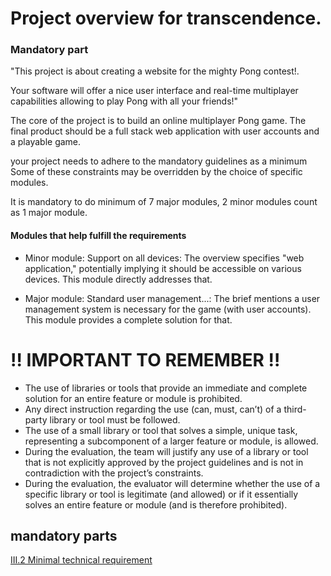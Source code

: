 
# Project overview for transcendence.

### Mandatory part
"This project is about creating a website for the mighty Pong contest!. 

Your software will offer a nice user interface and real-time multiplayer capabilities allowing
to play Pong with all your friends!"

The core of the project is to build an online multiplayer Pong game.
The final product should be a full stack web application with user accounts and a playable game.

your project needs to adhere to the mandatory guidelines as a minimum
Some of these constraints may be overridden by the choice of specific
modules.

It is mandatory to do minimum of 7 major modules, 2 minor modules count as 1 major module.


#### Modules that help fulfill the requirements
- Minor module: Support on all devices: The overview specifies "web application," potentially implying it should be accessible on various devices. This module directly addresses that.

- Major module: Standard user management...: The brief mentions a user management system is necessary for the game (with user accounts). This module provides a complete solution for that.


# ‼️  IMPORTANT TO REMEMBER ‼️ 
- The use of libraries or tools that provide an immediate
and complete solution for an entire feature or module is
prohibited.
- Any direct instruction regarding the use (can, must, can’t) of
a third-party library or tool must be followed.
- The use of a small library or tool that solves a simple,
unique task, representing a subcomponent of a larger feature
or module, is allowed.
- During the evaluation, the team will justify any use of a
library or tool that is not explicitly approved by the project
guidelines and is not in contradiction with the project’s
constraints.
- During the evaluation, the evaluator will determine whether the
use of a specific library or tool is legitimate (and allowed)
or if it essentially solves an entire feature or module (and is
therefore prohibited).
 
## mandatory parts
[III.2 Minimal technical requirement](Minimal_techincal_requirement)
